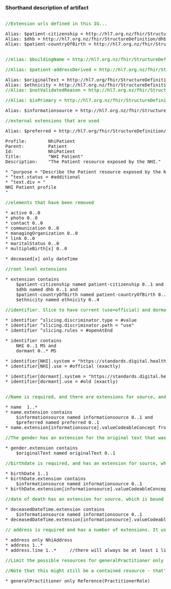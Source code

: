 ### Shorthand description of artifact

<pre>

<div style='color:green'>//Extension urls defined in this IG...</div>
Alias: $patient-citizenship = http://hl7.org.nz/fhir/StructureDefinition/patient-citizenship
Alias: $dhb = http://hl7.org.nz/fhir/StructureDefinition/dhb
Alias: $patient-countryOfBirth = http://hl7.org.nz/fhir/StructureDefinition/patient-countryOfBirth


<div style='color:green'>//Alias: $buildingName = http://hl7.org.nz/fhir/StructureDefinition/buildingName</div>
<div style='color:green'>//Alias: $patient-addressDerived = http://hl7.org.nz/fhir/StructureDefinition/patient-addressDerived</div>
Alias: $originalText = http://hl7.org/fhir/StructureDefinition/originalText
Alias: $ethnicity = http://hl7.org.nz/fhir/StructureDefinition/ethnicity
<div style='color:green'>//Alias: $notValidatedReason = http://hl7.org.nz/fhir/StructureDefinition/notValidatedReason</div>
<div style='color:green'>//Alias: $isPrimary = http://hl7.org.nz/fhir/StructureDefinition/address-isPrimary</div>
Alias: $informationsource = http://hl7.org.nz/fhir/StructureDefinition/informationsource

<div style='color:green'>//external extensions that are used</div>
Alias: $preferred = http://hl7.org/fhir/StructureDefinition/iso21090-preferred

Profile:        NhiPatient
Parent:         Patient
Id:             NhiPatient
Title:          "NHI Patient"
Description:    "The Patient resource exposed by the NHI."

* ^purpose = "Describe the Patient resource exposed by the NHI"
* ^text.status = #additional
* ^text.div = "<div xmlns='http://www.w3.org/1999/xhtml'>NHI Patient profile</div>"

<div style='color:green'>//elements that have been removed</div>
* active 0..0
* photo 0..0
* contact 0..0
* communication 0..0
* managingOrganization 0..0
* link 0..0
* maritalStatus 0..0
* multipleBirth[x] 0..0

* deceased[x] only dateTime

<div style='color:green'>//root level extensions</div>
* extension contains
    $patient-citizenship named patient-citizenship 0..1 and
    $dhb named dhb 0..1 and
    $patient-countryOfBirth named patient-countryOfBirth 0..1 and
    $ethnicity named ethnicity 0..4 

<div style='color:green'>//identifier. Slice to have current (use=official) and dormant (use=old)</div>
* identifier ^slicing.discriminator.type = #value
* identifier ^slicing.discriminator.path = "use"
* identifier ^slicing.rules = #openAtEnd

* identifier contains 
    NHI 0..1 MS and
    dormant 0..* MS

* identifier[NHI].system = "https://standards.digital.health.nz/id/nhi"
* identifier[NHI].use = #official (exactly)

* identifier[dormant].system = "https://standards.digital.health.nz/id/nhi"
* identifier[dormant].use = #old (exactly)

   
<div style='color:green'>//Name is required, and there are extensions for source, and isPreferred</div>
* name  1..*
* name.extension contains
    $informationsource named informationsource 0..1 and
    $preferred named preferred 0..1
* name.extension[informationsource].valueCodeableConcept from  https://standards.digital.health.nz/fhir/ValueSet/name-informationsource
  
<div style='color:green'>//The gender has an extension for the original text that was used to establish it (eg from a form)</div>
* gender.extension contains 
    $originalText named originalText 0..1

<div style='color:green'>//birthdate is required, and has an extension for source, which is bound to the birthdate information source valueset</div>
* birthDate 1..1
* birthDate.extension contains  
    $informationsource named informationsource 0..1 
* birthDate.extension[informationsource].valueCodeableConcept from  https://standards.digital.health.nz/fhir/ValueSet/birthdate-informationsource

<div style='color:green'>//date of death has an extension for source, which is bound to the deathdate information source valueset</div>
* deceasedDateTime.extension contains   
    $informationsource named informationsource 0..1
* deceasedDateTime.extension[informationsource].valueCodeableConcept from  https://standards.digital.health.nz/fhir/ValueSet/deathdate-informationsource

<div style='color:green'>// address is required and has a number of extensions. It uses NhiAddress which takes NzAddress and adds NHI specific extensions...</div>
* address only NhiAddress
* address 1..*
* address.line 1..*     //there will always be at least 1 line

<div style='color:green'>//Limit the possible resources for generalPractitioner only to a PractitionerRole</div>
<div style='color:green'>//Note that this might still be a contained resource - that's still supported by this profile</div>
* generalPractitioner only Reference(PractitionerRole)






</pre>